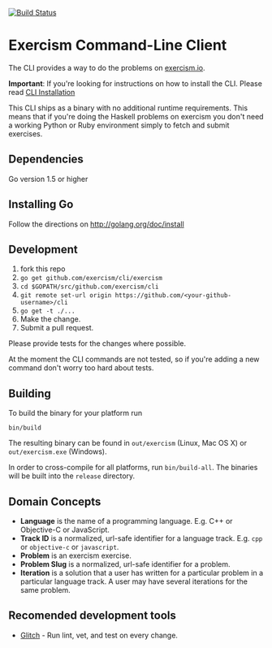 [![Build Status](https://travis-ci.org/exercism/cli.png?branch=master)](https://travis-ci.org/exercism/cli)

# Exercism Command-Line Client

The CLI provides a way to do the problems on
[exercism.io](http://exercism.io).

**Important**: If you're looking for instructions on how to install the CLI. Please read [CLI Installation](http://help.exercism.io/installing-the-cli.html)

This CLI ships as a binary with no additional runtime requirements. This means
that if you're doing the Haskell problems on exercism you don't need a working
Python or Ruby environment simply to fetch and submit exercises.

## Dependencies

Go version 1.5 or higher

## Installing Go

Follow the directions on http://golang.org/doc/install

## Development

1. fork this repo
1. `go get github.com/exercism/cli/exercism`
1. `cd $GOPATH/src/github.com/exercism/cli`
1. `git remote set-url origin https://github.com/<your-github-username>/cli`
1. `go get -t ./...`
1. Make the change.
1. Submit a pull request.

Please provide tests for the changes where possible.

At the moment the CLI commands are not tested, so if you're adding a new
command don't worry too hard about tests.

## Building

To build the binary for your platform run

```
bin/build
```

The resulting binary can be found in `out/exercism` (Linux, Mac OS X) or `out/exercism.exe` (Windows).

In order to cross-compile for all platforms, run `bin/build-all`. The binaries
will be built into the `release` directory.

## Domain Concepts

- **Language** is the name of a programming language. E.g. C++ or Objective-C or JavaScript.
- **Track ID** is a normalized, url-safe identifier for a language track. E.g. `cpp` or `objective-c` or `javascript`.
- **Problem** is an exercism exercise.
- **Problem Slug** is a normalized, url-safe identifier for a problem.
- **Iteration** is a solution that a user has written for a particular problem in a particular language track. A user may have several iterations for the same problem.

## Recomended development tools

- [Glitch](https://github.com/levicook/glitch) - Run lint, vet, and test on every change.

